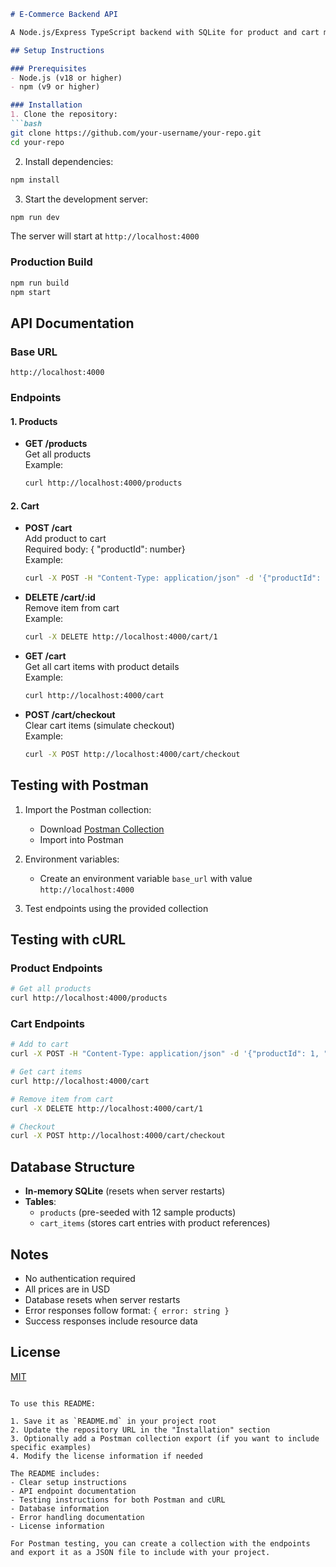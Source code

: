 ```markdown
# E-Commerce Backend API

A Node.js/Express TypeScript backend with SQLite for product and cart management.

## Setup Instructions

### Prerequisites
- Node.js (v18 or higher)
- npm (v9 or higher)

### Installation
1. Clone the repository:
```bash
git clone https://github.com/your-username/your-repo.git
cd your-repo
```

2. Install dependencies:
```bash
npm install
```

3. Start the development server:
```bash
npm run dev
```

The server will start at `http://localhost:4000`

### Production Build
```bash
npm run build
npm start
```

## API Documentation

### Base URL
`http://localhost:4000`

### Endpoints

#### 1. Products
- **GET /products**  
  Get all products  
  Example:
  ```bash
  curl http://localhost:4000/products
  ```

#### 2. Cart
- **POST /cart**  
  Add product to cart  
  Required body: { "productId": number}  
  Example:
  ```bash
  curl -X POST -H "Content-Type: application/json" -d '{"productId": 1}' http://localhost:4000/cart
  ```

- **DELETE /cart/:id**  
  Remove item from cart  
  Example:
  ```bash
  curl -X DELETE http://localhost:4000/cart/1
  ```

- **GET /cart**  
  Get all cart items with product details  
  Example:
  ```bash
  curl http://localhost:4000/cart
  ```

- **POST /cart/checkout**  
  Clear cart items (simulate checkout)  
  Example:
  ```bash
  curl -X POST http://localhost:4000/cart/checkout
  ```

## Testing with Postman

1. Import the Postman collection:
   - Download [Postman Collection](./E-Commerce-API.postman_collection.json)
   - Import into Postman

2. Environment variables:
   - Create an environment variable `base_url` with value `http://localhost:4000`

3. Test endpoints using the provided collection

## Testing with cURL

### Product Endpoints
```bash
# Get all products
curl http://localhost:4000/products
```

### Cart Endpoints
```bash
# Add to cart
curl -X POST -H "Content-Type: application/json" -d '{"productId": 1, "quantity": 2}' http://localhost:4000/cart

# Get cart items
curl http://localhost:4000/cart

# Remove item from cart
curl -X DELETE http://localhost:4000/cart/1

# Checkout
curl -X POST http://localhost:4000/cart/checkout
```

## Database Structure
- **In-memory SQLite** (resets when server restarts)
- **Tables**:
  - `products` (pre-seeded with 12 sample products)
  - `cart_items` (stores cart entries with product references)

## Notes
- No authentication required
- All prices are in USD
- Database resets when server restarts
- Error responses follow format: `{ error: string }`
- Success responses include resource data

## License
[MIT](LICENSE)
```

To use this README:

1. Save it as `README.md` in your project root
2. Update the repository URL in the "Installation" section
3. Optionally add a Postman collection export (if you want to include specific examples)
4. Modify the license information if needed

The README includes:
- Clear setup instructions
- API endpoint documentation
- Testing instructions for both Postman and cURL
- Database information
- Error handling documentation
- License information

For Postman testing, you can create a collection with the endpoints and export it as a JSON file to include with your project.